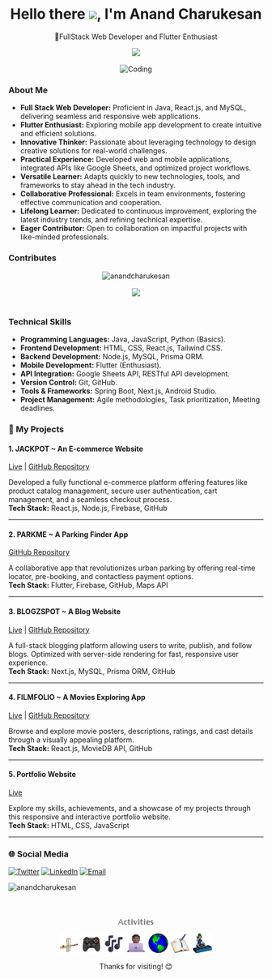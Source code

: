 <div align="center">
<h1 align="center"><b>Hello there <img src="https://raw.githubusercontent.com/nixin72/nixin72/master/wave.gif" width="45">, I'm Anand Charukesan</b> </h1>
  <p>🚀FullStack Web Developer and Flutter Enthusiast</p>
</div>

<p align="center">
  <a href="#"><img src="https://readme-typing-svg.herokuapp.com?lines=Computer+Science+Engineer;Competitive+Programmer;%20DSA%20|%20JAVA%20|%20Flutter%20Developer;;Always%20Learning%20New%20Things&center=true&width=550&height=50"></a>
</p>

<p align="center">
<img align="centre" alt="Coding" width="450" src="https://gifdb.com/images/high/animated-chock-coding-c78f6elj32sfoi8q.webp">
</p>

### About Me

- **Full Stack Web Developer:** Proficient in Java, React.js, and MySQL, delivering seamless and responsive web applications.
- **Flutter Enthusiast:** Exploring mobile app development to create intuitive and efficient solutions.
- **Innovative Thinker:** Passionate about leveraging technology to design creative solutions for real-world challenges.
- **Practical Experience:** Developed web and mobile applications, integrated APIs like Google Sheets, and optimized project workflows.
- **Versatile Learner:** Adapts quickly to new technologies, tools, and frameworks to stay ahead in the tech industry.
- **Collaborative Professional:** Excels in team environments, fostering effective communication and cooperation.
- **Lifelong Learner:** Dedicated to continuous improvement, exploring the latest industry trends, and refining technical expertise.
- **Eager Contributor:** Open to collaboration on impactful projects with like-minded professionals.

### Contributes

<div align="center">
  <p align="center"><img src="https://github-readme-streak-stats.herokuapp.com/?user=anandcharukesan&theme=algolia" alt="anandcharukesan"/></p>

  <img  align="center"  src="https://github-readme-stats.vercel.app/api?username=anandcharukesan&theme=dark&show_icons=true&count_private=true" />
  <br></br>
</div>

### Technical Skills

- **Programming Languages:** Java, JavaScript, Python (Basics).
- **Frontend Development:** HTML, CSS, React.js, Tailwind CSS.
- **Backend Development:** Node.js, MySQL, Prisma ORM.
- **Mobile Development:** Flutter (Enthusiast).
- **API Integration:** Google Sheets API, RESTful API development.
- **Version Control:** Git, GitHub.
- **Tools & Frameworks:** Spring Boot, Next.js, Android Studio.
- **Project Management:** Agile methodologies, Task prioritization, Meeting deadlines.

### 📂 My Projects

#### 1. **JACKPOT ~ An E-commerce Website**

[Live](https://jackpotmenswear.vercel.app) | [GitHub Repository](https://github.com/anandcharukesan/car-parking.git)

Developed a fully functional e-commerce platform offering features like product catalog management, secure user authentication, cart management, and a seamless checkout process.  
**Tech Stack:** React.js, Node.js, Firebase, GitHub

---

#### 2. **PARKME ~ A Parking Finder App**

[GitHub Repository](https://github.com/anandcharukesan/car-parking.git)

A collaborative app that revolutionizes urban parking by offering real-time locator, pre-booking, and contactless payment options.  
**Tech Stack:** Flutter, Firebase, GitHub, Maps API

---

#### 3. **BLOGZSPOT ~ A Blog Website**

[Live](http://blogzpot.vercel.app/) | [GitHub Repository](https://github.com/anandcharukesan/blogzspot.git)

A full-stack blogging platform allowing users to write, publish, and follow blogs. Optimized with server-side rendering for fast, responsive user experience.  
**Tech Stack:** Next.js, MySQL, Prisma ORM, GitHub

---

#### 4. **FILMFOLIO ~ A Movies Exploring App**

[Live](https://flimfolio.vercel.app/) | [GitHub Repository](https://github.com/anandcharukesan/flimfolio.git)

Browse and explore movie posters, descriptions, ratings, and cast details through a visually appealing platform.  
**Tech Stack:** React.js, MovieDB API, GitHub

---

#### 5. **Portfolio Website**

[Live](www.anandcharukesan.online)

Explore my skills, achievements, and a showcase of my projects through this responsive and interactive portfolio website.  
**Tech Stack:** HTML, CSS, JavaScript

---

### 🌐 Social Media

[![Twitter](https://i.postimg.cc/d1tVg1cs/twitter-x-logo-42554.png)](https://twitter.com/CCharukes)
[![LinkedIn](https://img.icons8.com/color/48/000000/linkedin.png)](https://www.linkedin.com/in/anand-charukesan/)
[![Email](https://img.icons8.com/color/48/000000/gmail-new.png)](mailto:anandcharukesan004@gmail.com)

<p align="left"> <img src="https://komarev.com/ghpvc/?username=anandcharukesan&label=Profile%20views&color=0e75b6&style=flat" alt="anandcharukesan" /> </p>

####

<br clear="both">
<p align="center">𝔸𝕔𝕥𝕚𝕧𝕚𝕥𝕚𝕖𝕤</p>
<p align="center" style="pointer-events: none;">
  <img src="cricket.gif" alt="cricket" width="40" height="40" />
  <img src="Video Game.webp" alt="Video" width="40" height="40" />
  <img src="Musical Notes.png" alt="Musical" width="40" height="40" />
  <img src="Laptop.png" alt="Tech" width="40" height="40" />
  <img src="globe.gif" alt="Globe" width="40" height="40" />
  <img src="book.gif" alt="Book" width="40" height="40" />
  <img src="music.gif" alt="Music" width="40" height="40" />
</p>

<div align="center">
  <p>Thanks for visiting! 😊</p>
</div>
